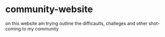# community-website
on this website am trying outline the difficaults, challeges and other shot-coming to my community
